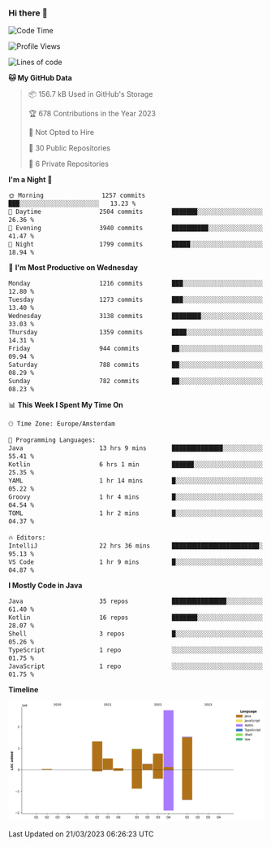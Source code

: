 ### Hi there 👋


<!--START_SECTION:waka-->
![Code Time](http://img.shields.io/badge/Code%20Time-3%2C095%20hrs%2040%20mins-blue)

![Profile Views](http://img.shields.io/badge/Profile%20Views-1-blue)

![Lines of code](https://img.shields.io/badge/From%20Hello%20World%20I%27ve%20Written-9.0%20million%20lines%20of%20code-blue)

**🐱 My GitHub Data** 

> 📦 156.7 kB Used in GitHub's Storage 
 > 
> 🏆 678 Contributions in the Year 2023
 > 
> 🚫 Not Opted to Hire
 > 
> 📜 30 Public Repositories 
 > 
> 🔑 6 Private Repositories 
 > 
**I'm a Night 🦉** 

```text
🌞 Morning                1257 commits        ███░░░░░░░░░░░░░░░░░░░░░░   13.23 % 
🌆 Daytime                2504 commits        ███████░░░░░░░░░░░░░░░░░░   26.36 % 
🌃 Evening                3940 commits        ██████████░░░░░░░░░░░░░░░   41.47 % 
🌙 Night                  1799 commits        █████░░░░░░░░░░░░░░░░░░░░   18.94 % 
```
📅 **I'm Most Productive on Wednesday** 

```text
Monday                   1216 commits        ███░░░░░░░░░░░░░░░░░░░░░░   12.80 % 
Tuesday                  1273 commits        ███░░░░░░░░░░░░░░░░░░░░░░   13.40 % 
Wednesday                3138 commits        ████████░░░░░░░░░░░░░░░░░   33.03 % 
Thursday                 1359 commits        ████░░░░░░░░░░░░░░░░░░░░░   14.31 % 
Friday                   944 commits         ██░░░░░░░░░░░░░░░░░░░░░░░   09.94 % 
Saturday                 788 commits         ██░░░░░░░░░░░░░░░░░░░░░░░   08.29 % 
Sunday                   782 commits         ██░░░░░░░░░░░░░░░░░░░░░░░   08.23 % 
```


📊 **This Week I Spent My Time On** 

```text
🕑︎ Time Zone: Europe/Amsterdam

💬 Programming Languages: 
Java                     13 hrs 9 mins       ██████████████░░░░░░░░░░░   55.41 % 
Kotlin                   6 hrs 1 min         ██████░░░░░░░░░░░░░░░░░░░   25.35 % 
YAML                     1 hr 14 mins        █░░░░░░░░░░░░░░░░░░░░░░░░   05.22 % 
Groovy                   1 hr 4 mins         █░░░░░░░░░░░░░░░░░░░░░░░░   04.54 % 
TOML                     1 hr 2 mins         █░░░░░░░░░░░░░░░░░░░░░░░░   04.37 % 

🔥 Editors: 
IntelliJ                 22 hrs 36 mins      ████████████████████████░   95.13 % 
VS Code                  1 hr 9 mins         █░░░░░░░░░░░░░░░░░░░░░░░░   04.87 % 
```

**I Mostly Code in Java** 

```text
Java                     35 repos            ███████████████░░░░░░░░░░   61.40 % 
Kotlin                   16 repos            ███████░░░░░░░░░░░░░░░░░░   28.07 % 
Shell                    3 repos             █░░░░░░░░░░░░░░░░░░░░░░░░   05.26 % 
TypeScript               1 repo              ░░░░░░░░░░░░░░░░░░░░░░░░░   01.75 % 
JavaScript               1 repo              ░░░░░░░░░░░░░░░░░░░░░░░░░   01.75 % 
```



**Timeline**

![Lines of Code chart](https://raw.githubusercontent.com/powercasgamer/powercasgamer/master/assets/bar_graph.png)


 Last Updated on 21/03/2023 06:26:23 UTC
<!--END_SECTION:waka-->
